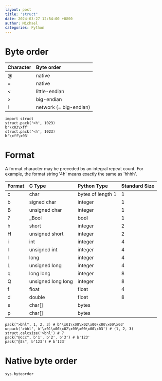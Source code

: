 ```yaml
---
layout: post
title: "struct"
date: 2024-03-27 12:54:00 +0800
author: Michael
categories: Python
---
```


# Byte order
| Character | Byte order |
|:-----------|:-----------|
| @ | native |
| = | native |
| < | little-endian |
| > | big-endian |
| ! | network (= big-endian) |

    import struct
    struct.pack('>h', 1023)
    b'\x03\xff'
    struct.pack('<h', 1023)
    b'\xff\x03'

# Format
A format character may be preceded by an integral repeat count. For example, the format string '4h' means exactly the same as 'hhhh'.

| Format | C Type | Python Type | Standard Size|
|:-----------|:-----------|:-----------|:-----------|
| c | char | bytes of length 1 | 1 |
| b | signed char | integer | 1 |
| B | unsigned char | integer | 1 |
| ? | _Bool | bool | 1 |
| h | short | integer | 2 |
| H | unsigned short | integer | 2 |
| i | int | integer | 4 |
| I | unsigned int | integer | 4 |
| l | long | integer | 4 |
| L | unsigned long | integer | 4 |
| q | long long | integer | 8 |
| Q | unsigned long long | integer | 8 |
| f | float | float | 4 |
| d | double | float | 8 |
| s | char[] | bytes |  |
| p | char[] | bytes |  |

    pack(">bhl", 1, 2, 3) # b'\x01\x00\x02\x00\x00\x00\x03'
    unpack('>bhl', b'\x01\x00\x02\x00\x00\x00\x03') # (1, 2, 3)
    struct.calcsize('>bhl') # 7
    pack("@ccc", b'1', b'2', b'3') # b'123'
    pack("@3s", b'123') # b'123'


# Native byte order

    sys.byteorder